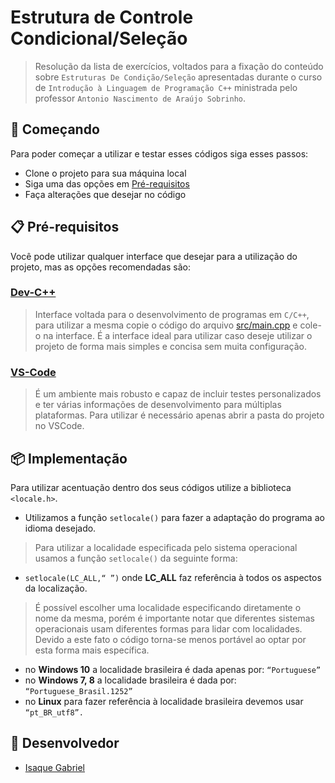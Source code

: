 # Estrutura de Controle Condicional/Seleção

> Resolução da lista de exercícios, voltados para a fixação do conteúdo sobre `Estruturas De Condição/Seleção` 
> apresentadas durante o curso de `Introdução à Linguagem de Programação C++` ministrada pelo professor `Antonio Nascimento de Araújo Sobrinho`.

## :rocket: Começando
Para poder começar a utilizar e testar esses códigos siga esses passos:

- Clone o projeto para sua máquina local
- Siga uma das opções em [Pré-requisitos](#clipboard-pré-requisitos)
- Faça alterações que desejar no código

## :clipboard: Pré-requisitos
Você pode utilizar qualquer interface que desejar para a utilização do projeto, mas as opções recomendadas são:

### [Dev-C++](https://www.bloodshed.net/)
> Interface voltada para o desenvolvimento de programas em `C/C++`, para utilizar a mesma copie o código do arquivo [src/main.cpp](./src/main.cpp)
> e cole-o na interface. É a interface ideal para utilizar caso deseje utilizar o projeto de forma mais simples e concisa sem muita configuração.
### [VS-Code](https://code.visualstudio.com/)
> É um ambiente mais robusto e capaz de incluir testes personalizados
> e ter várias informações de desenvolvimento para múltiplas plataformas. Para utilizar é necessário apenas abrir a pasta do projeto no VSCode.

## :package: Implementação
Para utilizar acentuação dentro dos seus códigos utilize a biblioteca `<locale.h>`.

- Utilizamos a função `setlocale()` para fazer a adaptação do programa ao idioma desejado.
> Para utilizar a localidade especificada pelo sistema operacional usamos a função `setlocale()` da seguinte forma:
- `setlocale(LC_ALL,“ ”)` onde **LC_ALL** faz referência à todos os aspectos da localização.
> É possível escolher uma localidade especificando diretamente o nome da mesma, porém é importante notar que diferentes sistemas operacionais usam diferentes formas para lidar com localidades. Devido a este fato o código torna-se menos portável ao optar por esta forma mais específica.
- no **Windows 10** a localidade brasileira é dada apenas por: `“Portuguese”`
- no **Windows 7, 8** a localidade brasileira é dada por: `“Portuguese_Brasil.1252”`
- no **Linux** para fazer referência à localidade brasileira devemos usar `“pt_BR_utf8”.`
## :bust_in_silhouette: Desenvolvedor
- [Isaque Gabriel](https://github.com/IsaqueeG)